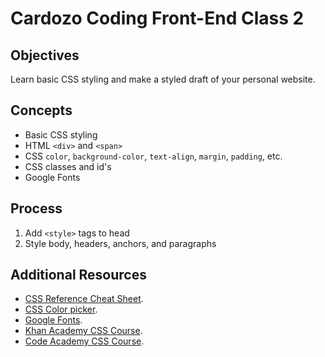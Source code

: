 # Cardozo Coding Front-End Class 2

## Objectives

Learn basic CSS styling and make a styled draft of your personal website. 

## Concepts
- Basic CSS styling 
- HTML `<div>` and `<span>`
- CSS `color`, `background-color`, `text-align`, `margin`, `padding`, etc.
- CSS classes and id's
- Google Fonts

## Process
1. Add `<style>` tags to head
2. Style body, headers, anchors, and paragraphs

## Additional Resources
- [CSS Reference Cheat Sheet](http://overapi.com/css/).
- [CSS Color picker](http://www.w3schools.com/tags/ref_colorpicker.asp).
- [Google Fonts](https://www.google.com/fonts).
- [Khan Academy CSS Course](https://www.khanacademy.org/computing/computer-programming/html-css/intro-to-css/p/css-basics#).
- [Code Academy CSS Course](https://www.codecademy.com/courses/web-beginner-en-TlhFi/0/1).
